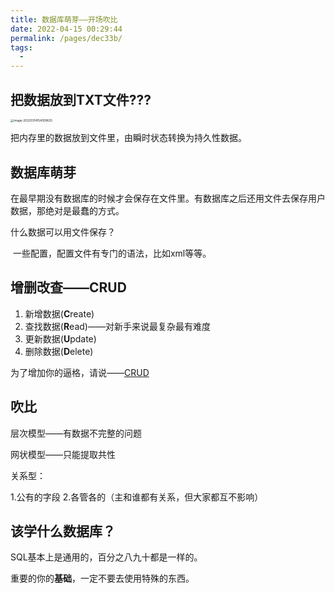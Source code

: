 ```yaml
---
title: 数据库萌芽——开场吹比
date: 2022-04-15 00:29:44
permalink: /pages/dec33b/
tags:
  - 
---
```

## 把数据放到TXT文件???
<img src="https://s2.loli.net/2022/03/14/lcXpDKZ4UP2OuWC.png" alt="image-20220314154009625" style="zoom: 33%;" />

把内存里的数据放到文件里，由瞬时状态转换为持久性数据。

## 数据库萌芽

在最早期没有数据库的时候才会保存在文件里。有数据库之后还用文件去保存用户数据，那绝对是最蠢的方式。

什么数据可以用文件保存？

​	一些配置，配置文件有专门的语法，比如xml等等。

## 增删改查——CRUD
1. 新增数据(**C**reate)
2. 查找数据(**R**ead)——对新手来说最复杂最有难度
3. 更新数据(**U**pdate)
4. 删除数据(**D**elete)

为了增加你的逼格，请说——[CRUD](https://zh.wikipedia.org/wiki/%E5%A2%9E%E5%88%AA%E6%9F%A5%E6%94%B9)

## 吹比

层次模型——有数据不完整的问题

网状模型——只能提取共性

关系型：

1.公有的字段
2.各管各的（主和谁都有关系，但大家都互不影响）

## 该学什么数据库？ 

SQL基本上是通用的，百分之八九十都是一样的。

重要的你的**基础**，一定不要去使用特殊的东西。

